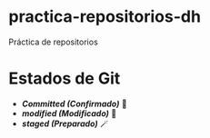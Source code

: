 # practica-repositorios-dh

Práctica de repositorios

# Estados de Git

- **_Committed (Confirmado)_** :book:
- **_modified (Modificado)_** :thread:
- **_staged (Preparado)_** :magic_wand:
